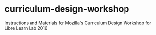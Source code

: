 # curriculum-design-workshop
Instructions and Materials for Mozilla's Curriculum Design Workshop for Libre Learn Lab 2016
